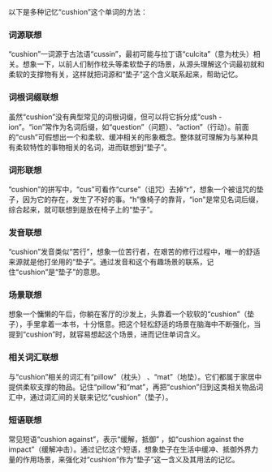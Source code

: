 以下是多种记忆“cushion”这个单词的方法：
### 词源联想
“cushion”一词源于古法语“cussin”，最初可能与拉丁语“culcita”（意为枕头）相关。想象一下，以前人们制作枕头等柔软垫子的场景，从源头理解这个词最初就和柔软的支撑物有关，这样就把词源和“垫子”这个含义联系起来，帮助记忆。
### 词根词缀联想
虽然“cushion”没有典型常见的词根词缀，但可以将它拆分成“cush - ion”。“ion”常作为名词后缀，如“question”（问题）、“action”（行动）。前面的“cush”可假想出一个和柔软、缓冲相关的形象概念。整体就可理解为与某种具有柔软特性的事物相关的名词，进而联想到“垫子”。
### 词形联想
“cushion”的拼写中，“cus”可看作“curse”（诅咒）去掉“r”，想象一个被诅咒的垫子，因为它的存在，发生了不好的事。“h”像椅子的靠背，“ion”是常见名词后缀，综合起来，就可联想到是放在椅子上的“垫子”。
### 发音联想
“cushion”发音类似“苦行”，想象一位苦行者，在艰苦的修行过程中，唯一的舒适来源就是他打坐用的“垫子”。通过发音和这个有趣场景的联系，记住“cushion”是“垫子”的意思。
### 场景联想
想象一个慵懒的午后，你躺在客厅的沙发上，头靠着一个软软的“cushion”（垫子），手里拿着一本书，十分惬意。把这个轻松舒适的场景在脑海中不断强化，当提到“cushion”时，就容易想起这个场景，进而记住单词含义。
### 相关词汇联想
与“cushion”相关的词汇有“pillow”（枕头） 、“mat”（地垫）。它们都属于家居中提供柔软支撑的物品。记住“pillow”和“mat”，再把“cushion”归到这类相关物品词汇中，通过词汇间的关联来记忆“cushion”（垫子）。
### 短语联想
常见短语“cushion against”，表示“缓解，抵御” ，如“cushion against the impact”（缓解冲击）。通过记忆这个短语，想象垫子在生活中缓冲、抵御外界力量的作用场景，来强化对“cushion”作为“垫子”这一含义及其用法的记忆。 